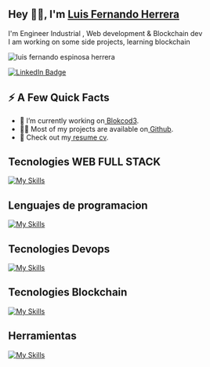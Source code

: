 <h2>Hey 👋🧐, I'm
    <a href="https://www.linkedin.com/in/luiferch/">Luis Fernando Herrera
</a>
</h2>


<p>I'm  Engineer Industrial , Web development & Blockchain dev 
    <br>I am working on some side projects, learning blockchain
 </p>
 <img src="https://github-readme-stats.vercel.app/api?username=Luif3rch&show_icons=true&count_private=true" alt="luis fernando espinosa herrera"/>

<p>
    <a href="https://www.linkedin.com/in/luiferch/">
        <img
            src="https://img.shields.io/badge/-@luiferch-0077B5?style=flat-square&amp;labelColor=0077B5&amp;logo=LinkedIn&amp;https://www.linkedin.com/in/luiferch/"
            alt="LinkedIn Badge"></a>
        </p>
                    <h2>⚡️ A Few Quick Facts</h2>
                    <ul>
                        <li>🔭 I’m currently working on<a href="[https://github.com/Spiderpig86/Cirrus](https://www.blokcod3.com/)"> Blokcod3</a>.</li>
                        <li>👨‍💻 Most of my projects are available on<a href=""> Github</a>.</li>
                        <li>📙 Check out my<a href=""> resume cv</a>.</li>
                    </ul>
<h2>Tecnologies WEB FULL STACK</h2>

[![My Skills](https://skillicons.dev/icons?i=wordpress,html,ts,css,bootstrap,sass,tailwind,react,vue,electron,firebase,mysql,firebase,mongodb,nodejs,express,nextjs,nestjs,php,laravel&perline=10)](#)

<h2>Lenguajes de programacion</h2>

[![My Skills](https://skillicons.dev/icons?i=js,ts,go,python,java,&perline=10)](#)


<h2>Tecnologies Devops</h2>

[![My Skills](https://skillicons.dev/icons?i=bash,azure,docker,gitlab,github,git,webpack,kubernetes,linux,jenkins&perline=10)](#)

<h2>Tecnologies Blockchain</h2>

[![My Skills](https://skillicons.dev/icons?i=remix,rust,solidity,py,flutter&perline=10)](#)

<h2>Herramientas</h2>

[![My Skills](https://skillicons.dev/icons?i=idea,ps,figma,arduino,androidstudio,discord,md&perline=10)](#)

